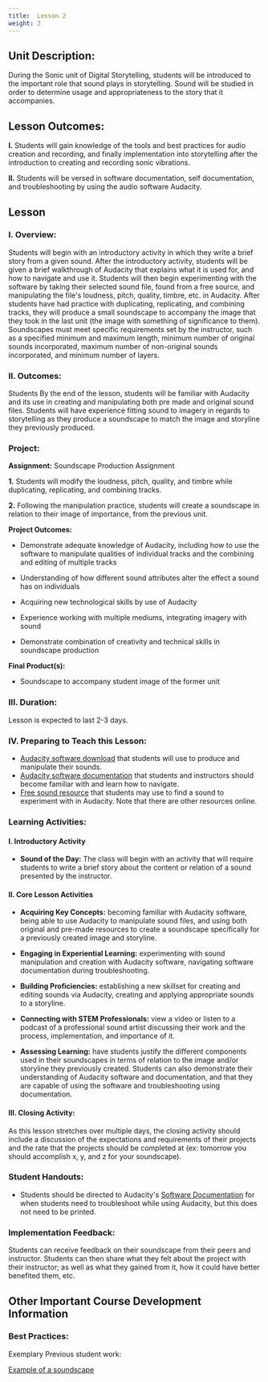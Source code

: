 ```yaml
---
title:  Lesson 2
weight: 2
---
```

## Unit Description: 
During the Sonic unit of Digital Storytelling, students will be introduced to the important role that sound plays in storytelling. Sound will be studied in order to determine usage and appropriateness to the story that it accompanies. 


## Lesson Outcomes:
**I.** Students will gain knowledge of the tools and best practices for audio creation and recording, and finally implementation into storytelling after the introduction to creating and recording sonic vibrations.


**II.** Students will be versed in software documentation, self documentation, and troubleshooting by using the audio software Audacity.

## Lesson

### I. Overview:
 
Students will begin with an introductory activity in which they write a brief story from a given sound. After the introductory activity, students will be given a brief walkthrough of Audacity that explains what it is used for, and how to navigate and use it. Students will then begin experimenting with the software by taking their selected sound file, found from a free source, and manipulating the file's loudness, pitch, quality, timbre, etc. in Audacity. After students have had practice with duplicating, replicating, and combining tracks, they will produce a small soundscape to accompany the image that they took in the last unit (the image with something of significance to them). Soundscapes must meet specific requirements set by the instructor, such as a specified minimum and maximum length, minimum number of original sounds incorporated, maximum number of non-original sounds incorporated, and minimum number of layers.


### II. Outcomes:

Students 
By the end of the lesson, students will be familiar with Audacity and its use in creating and manipulating both pre made and original sound files. Students will have experience fitting sound to imagery in regards to storytelling as they produce a soundscape to match the image and storyline they previously produced.
### Project:
**Assignment:**  Soundscape Production Assignment

		

 **1.** Students will modify the loudness, pitch, quality, and timbre while duplicating, replicating, and combining tracks.
 
 **2.** Following the manipulation practice, students will create a soundscape in relation to their image of importance, from the previous unit.
 

**Project Outcomes:** 
-   Demonstrate adequate knowledge of Audacity, including how to use the software to manipulate qualities of individual tracks and the combining and editing of multiple tracks
    
-   Understanding of how different sound attributes alter the effect a sound has on individuals
    
-   Acquiring new technological skills by use of Audacity
    
-   Experience working with multiple mediums, integrating imagery with sound
    
-   Demonstrate combination of creativity and technical skills in soundscape production

**Final Product(s):**
	

 - Soundscape to accompany student image of the former unit

### III. Duration: 
Lesson is expected to last 2-3 days.

### IV. Preparing to Teach this Lesson:
-	[Audacity software download](http://www.audacityteam.org/) that students will use to produce and manipulate their sounds.
- [Audacity software documentation](http://manual.audacityteam.org/#tutorials) that students and instructors should become familiar with and learn how to navigate.
-	[Free sound resource](https://freesound.org/people/newagesoup/sounds/348251/) that students may use to find a sound to experiment with in Audacity. Note that there are other resources online.


###  Learning Activities:

#### I. Introductory Activity
-  **Sound of the Day:** The class will begin with an activity that will require students to write a brief story about the content or relation of a sound presented by the instructor.

#### II. Core Lesson Activities
- **Acquiring Key Concepts:** becoming familiar with Audacity software, being able to use Audacity to manipulate sound files, and using both original and pre-made resources to create a soundscape specifically for a previously created image and storyline.

- **Engaging in Experiential Learning:** experimenting with sound manipulation and creation with Audacity software, navigating software documentation during troubleshooting.

- **Building Proficiencies:** establishing a new skillset for creating and editing sounds via Audacity, creating and applying appropriate sounds to a storyline.

- **Connecting with STEM Professionals:** view a video or listen to a podcast of a professional sound artist discussing their work and the process, implementation, and importance of it.

- **Assessing Learning:** have students justify the different components used in their soundscapes in terms of relation to the image and/or storyline they previously created. Students can also demonstrate their understanding of Audacity software and documentation, and that they are capable of using the software and troubleshooting using documentation.

#### III. Closing Activity: 
As this lesson stretches over multiple days, the closing activity should include a discussion of the expectations and requirements of their projects and the rate that the projects should be completed at (ex: tomorrow you should accomplish x, y, and z for your soundscape).


###  Student Handouts:
- Students should be directed to Audacity's [Software Documentation](http://manual.audacityteam.org/#tutorials) for when students need to troubleshoot while using Audacity, but this does not need to be printed.

###  Implementation Feedback: 
Students can receive feedback on their soundscape from their peers and instructor. Students can then share what they felt about the project with their instructor; as well as what they gained from it, how it could have better benefited them, etc.



## Other Important Course Development Information
### Best Practices:
Exemplary Previous student work: 

[Example of a soundscape](https://cdn.tutsplus.com/audio/uploads/legacy/175_soundscape/6.mp3)

